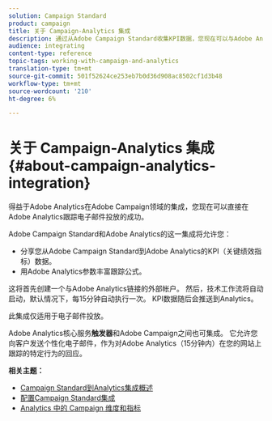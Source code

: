 ```yaml
---
solution: Campaign Standard
product: campaign
title: 关于 Campaign-Analytics 集成
description: 通过从Adobe Campaign Standard收集KPI数据，您现在可以与Adobe Analytics共享活动数据，以衡量来自Adobe Campaign的电子邮件营销指标。
audience: integrating
content-type: reference
topic-tags: working-with-campaign-and-analytics
translation-type: tm+mt
source-git-commit: 501f52624ce253eb7b0d36d908ac8502cf1d3b48
workflow-type: tm+mt
source-wordcount: '210'
ht-degree: 6%

---
```



# 关于 Campaign-Analytics 集成{#about-campaign-analytics-integration}

得益于Adobe Analytics在Adobe Campaign领域的集成，您现在可以直接在Adobe Analytics跟踪电子邮件投放的成功。

Adobe Campaign Standard和Adobe Analytics的这一集成将允许您：

* 分享您从Adobe Campaign Standard到Adobe Analytics的KPI（关键绩效指标）数据。
* 用Adobe Analytics参数丰富跟踪公式。

这将首先创建一个与Adobe Analytics链接的外部帐户。 然后，技术工作流将自动启动，默认情况下，每15分钟自动执行一次。 KPI数据随后会推送到Analytics。

此集成仅适用于电子邮件投放。

Adobe Analytics核心服务&#x200B;**触发器**&#x200B;和Adobe Campaign之间也可集成。 它允许您向客户发送个性化电子邮件，作为对Adobe Analytics（15分钟内）在您的网站上跟踪的特定行为的回应。

**相关主题：**

* [Campaign Standard到Analytics集成概述](https://docs.adobe.com/content/help/en/analytics/integration/adobe-campaign.html)
* [配置Campaign Standard集成](https://docs.adobe.com/content/help/en/campaign-standard/using/integrating-with-adobe-cloud/working-with-campaign-and-analytics/configure-campaign-analytics-integration.html)
* [Analytics 中的 Campaign 维度和指标](../../integrating/using/campaign-dimensions-and-metrics-in-analytics.md)
